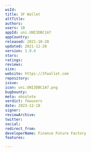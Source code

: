 ```yaml
---
wsId: 
title: 3F Wallet
altTitle: 
authors: 
users: 10
appId: uni.UNI3DBC1A7
appCountry: 
released: 2021-10-20
updated: 2021-12-28
version: 1.9.4
stars: 
ratings: 
reviews: 
size: 
website: https://3fwallet.com
repository: 
issue: 
icon: uni.UNI3DBC1A7.png
bugbounty: 
meta: obsolete
verdict: fewusers
date: 2023-12-18
signer: 
reviewArchive: 
twitter: 
social: 
redirect_from: 
developerName: Finance Future Factory
features: 

---
```


